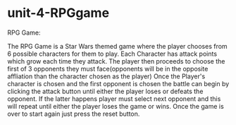 # unit-4-RPGgame

RPG Game:

The RPG Game is a Star Wars themed game where the player chooses from 6 possible characters for them to play. Each Character has attack points which grow each time they attack. The player then proceeds to choose the first of 3 opponents they must face(opponents will be in the opposite affliation than the character chosen as the player) Once the Player's character is chosen and the first opponent is chosen the battle can begin by clicking the attack button until either the player loses or defeats the opponent. If the latter happens player must select next opponent and this will repeat until either the player loses the game or wins. Once the game is over to start again just press the reset button.